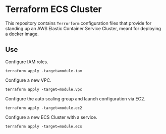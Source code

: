 # Terraform ECS Cluster

This repository contains `Terrorform` configuration files that provide for standing up an AWS Elastic Container Service Cluster, meant for deploying a docker image. 

## Use 

Configure IAM roles.

```
terraform apply -target=module.iam
```


Configure a new VPC.

```
terraform apply -target=module.vpc
```

Configure the auto scaling group and launch configuration via EC2.

```
terraform apply -target=module.ec2
```

Configure a new ECS Cluster with a service.

```
terraform apply -target=module.ecs
```

